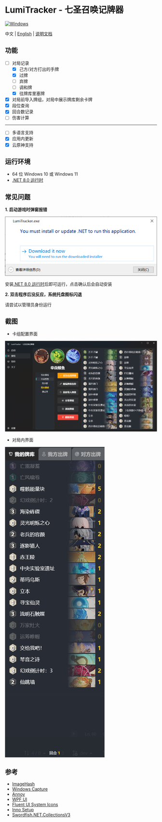 # LumiTracker - 七圣召唤记牌器


<a href="https://dotnet.microsoft.com/zh-cn/download/dotnet/latest/runtime"><img alt="Windows" src="https://img.shields.io/badge/platform-Windows-blue?logo=windowsxp&style=flat-square&color=1E9BFA" /></a>

中文 | [English](README_en.md) | [说明文档](https://uex8no0g44.feishu.cn/docx/SBXZdiKNvoXeSrxgfpccuIvVnAe)

## 功能

- [ ] 对局记录
  - [x] 己方/对方打出的手牌
  - [x] 过牌
  - [ ] 弃牌
  - [ ] 调和牌
  - [x] 往牌库里塞牌
- [x] 对局前导入牌组，对局中展示牌库剩余卡牌
- [x] 段位查询
- [x] 回合数记录
- [ ] 伤害计算

---

- [ ] 多语言支持
- [x] 应用内更新
- [x] 云原神支持

## 运行环境

- 64 位 Windows 10 或 Windows 11
- [.NET 8.0 运行时](https://dotnet.microsoft.com/zh-cn/download/dotnet/8.0/runtime)

## 常见问题

**1. 启动游戏时弹窗报错**

![image-20240607052418136](images/image-20240607052418136.png)

安装[.NET 8.0 运行时](https://dotnet.microsoft.com/zh-cn/download/dotnet/8.0/runtime)后即可运行，点击确认后会自动安装

**2. 双击程序后没反应，系统托盘图标闪退**

请尝试以管理员身份运行

## 截图
- 卡组配置界面

![image-20240607051247421](images/Snipaste_2024-08-03_18-18-05.png)

- 对局内界面

![image-20240607051247421](images/Snipaste_2024-07-28_17-02-50.png)

## 参考

- [ImageHash](https://github.com/JohannesBuchner/imagehash)
- [Windows Capture](https://github.com/NiiightmareXD/windows-capture)
- [Annoy](https://github.com/spotify/annoy)
- [WPF UI](https://github.com/lepoco/wpfui)
- [Fluent UI System Icons](https://github.com/microsoft/fluentui-system-icons)
- [Inno Setup](https://jrsoftware.org/isinfo.php)
- [Swordfish.NET.CollectionsV3](https://github.com/stewienj/SwordfishCollections)